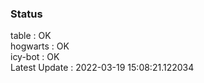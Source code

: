 ### Status


table : OK  
hogwarts : OK  
icy-bot : OK  
Latest Update : 2022-03-19 15:08:21.122034
